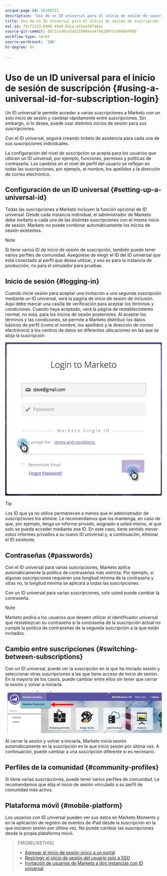 ```yaml
---
unique-page-id: 10100311
description: 'Uso de un ID universal para el inicio de sesión de suscripción: Documentos de Marketo: Documentación del producto'
title: Uso de un ID universal para el inicio de sesión de suscripción
exl-id: 75cf1323-0468-49e9-83ca-e55aa30744ac
source-git-commit: d5c1c1d0ce2a521898eaa4f6610bf1ce04b4f66b
workflow-type: tm+mt
source-wordcount: '586'
ht-degree: 0%

---
```


# Uso de un ID universal para el inicio de sesión de suscripción {#using-a-universal-id-for-subscription-login}

Un ID universal le permite acceder a varias suscripciones a Marketo con un solo inicio de sesión y cambiar rápidamente entre suscripciones. Sin embargo, si lo desea, puede usar distintos inicios de sesión para sus suscripciones.

Con el ID universal, seguirá creando tickets de asistencia para cada una de sus suscripciones individuales.

La configuración del nivel de suscripción se acepta para los usuarios que utilicen un ID universal, por ejemplo, funciones, permisos y políticas de contraseña. Los cambios en el nivel de perfil del usuario se reflejan en todas las suscripciones, por ejemplo, el nombre, los apellidos y la dirección de correo electrónico.

## Configuración de un ID universal {#setting-up-a-universal-id}

Todas las suscripciones a Marketo incluyen la función opcional de ID universal. Desde cada instancia individual, el administrador de Marketo debe invitarlo a cada una de las distintas suscripciones con el mismo inicio de sesión. Marketo no puede combinar automáticamente los inicios de sesión existentes.

>[!NOTE]
>
>Si tiene varios ID de inicio de sesión de suscripción, también puede tener varios perfiles de comunidad. Asegúrese de elegir el ID del ID universal que está conectado al perfil que desea utilizar, y eso es para la instancia de producción, no para el simulador para pruebas.

## Inicio de sesión {#logging-in}

Cuando inicie sesión para aceptar una invitación a una segunda suscripción mediante un ID universal, verá la página de inicio de sesión de inclusión. Aquí debe marcar una casilla de verificación para aceptar los términos y condiciones. Cuando haya aceptado, verá la página de restablecimiento normal, no esta, para los inicios de sesión posteriores. Al aceptar los términos y las condiciones, se permite a Marketo distribuir los datos básicos de perfil (como el nombre, los apellidos y la dirección de correo electrónico) a los centros de datos en diferentes ubicaciones en las que se aloja la suscripción.

![](assets/new-login-reduced-hands-name.png)

>[!TIP]
>
>Los ID que ya no utilice permanecen a menos que el administrador de suscripciones los elimine. Le recomendamos que los mantenga, en caso de que, por ejemplo, tenga un informe privado, asignado a usted mismo, al que solo se pueda acceder mediante ese ID. En este caso, tiene sentido mover estos informes privados a su nuevo ID universal y, a continuación, eliminar el ID existente.

## Contraseñas {#passwords}

Con el ID universal para varias suscripciones, Marketo aplica automáticamente la política de contraseñas más estricta. Por ejemplo, si algunas suscripciones requieren una longitud mínima de la contraseña y otras no, la longitud mínima se aplicará a todas las suscripciones.

Con un ID universal para varias suscripciones, solo usted puede cambiar la contraseña.

>[!NOTE]
>
>Marketo pedirá a los usuarios que deseen utilizar el identificador universal que restablezcan su contraseña si la contraseña de la suscripción actual no cumple la política de contraseñas de la segunda suscripción a la que están invitados.

## Cambio entre suscripciones {#switching-between-subscriptions}

Con un ID universal, puede ver la suscripción en la que ha iniciado sesión y seleccionar otras suscripciones a las que tiene acceso de inicio de sesión. En la mayoría de los casos, puede cambiar entre ellos sin tener que cerrar la sesión y volver a iniciarla.

![](assets/image2016-11-3-15-3a10-3a16.png)

Al cerrar la sesión y volver a iniciarla, Marketo inicia sesión automáticamente en la suscripción en la que inició sesión por última vez. A continuación, puede cambiar a una suscripción diferente si es necesario.

## Perfiles de la comunidad {#community-profiles}

Si tiene varias suscripciones, puede tener varios perfiles de comunidad. Le recomendamos que elija el inicio de sesión vinculado a su perfil de comunidad más activo.

## Plataforma móvil {#mobile-platform}

Los usuarios con ID universal pueden ver sus datos en Marketo Moments y en la aplicación de registro de eventos de iPad desde la suscripción en la que iniciaron sesión por última vez. No puede cambiar las suscripciones desde la propia plataforma móvil.

>[!MORELIKETHIS]
>
>* [Agregar el inicio de sesión único a un portal](/help/marketo/product-docs/administration/additional-integrations/add-single-sign-on-to-a-portal.md)
>* [Restringir el inicio de sesión del usuario solo a SSO](/help/marketo/product-docs/administration/additional-integrations/restrict-user-login-to-sso-only.md)
>* [Invitación de usuarios de Marketo a dos instancias con ID universal](https://nation.marketo.com/t5/Knowledgebase/Inviting-Marketo-Users-to-Two-Instances-with-Universal-ID-UID/ta-p/251122)

